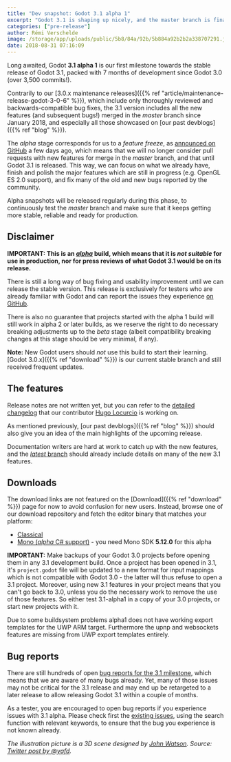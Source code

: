 ```yaml
---
title: "Dev snapshot: Godot 3.1 alpha 1"
excerpt: "Godot 3.1 is shaping up nicely, and the master branch is finally ready for wider testing from the community. With this snapshot, we're entering the alpha stage and focus will now be solely on bug fixing and stabilizing the development version, up until we release Godot 3.1-stable."
categories: ["pre-release"]
author: Rémi Verschelde
image: /storage/app/uploads/public/5b8/84a/92b/5b884a92b2b2a338707291.jpg
date: 2018-08-31 07:16:09
---
```


Long awaited, Godot **3.1 alpha 1** is our first milestone towards the stable release of Godot 3.1, packed with 7 months of development since Godot 3.0 (over 3,500 commits!).

Contrarily to our [3.0.x maintenance releases]({{% ref "article/maintenance-release-godot-3-0-6" %}}), which include only thoroughly reviewed and backwards-compatible bug fixes, the 3.1 version includes all the new features (and subsequent bugs!) merged in the *master* branch since January 2018, and especially all those showcased on [our past devblogs]({{% ref "blog" %}}).

The *alpha* stage corresponds for us to a *feature freeze*, as [announced on GitHub](https://github.com/godotengine/godot/issues/21490) a few days ago, which means that we will no longer consider pull requests with new features for merge in the *master* branch, and that until Godot 3.1 is released. This way, we can focus on what we already have, finish and polish the major features which are still in progress (e.g. OpenGL ES 2.0 support), and fix many of the old and new bugs reported by the community.

Alpha snapshots will be released regularly during this phase, to continuously test the *master* branch and make sure that it keeps getting more stable, reliable and ready for production.

## Disclaimer

**IMPORTANT: This is an [*alpha*](https://en.wikipedia.org/wiki/Software_release_life_cycle#Alpha) build, which means that it is *not suitable* for use in production, nor for press reviews of what Godot 3.1 would be on its release.**

There is still a long way of bug fixing and usability improvement until we can release the stable version. This release is exclusively for testers who are already familiar with Godot and can report the issues they experience [on GitHub](https://github.com/godotengine/godot/issues/).

There is also no guarantee that projects started with the alpha 1 build will still work in alpha 2 or later builds, as we reserve the right to do necessary breaking adjustments up to the *beta* stage (albeit compatibility breaking changes at this stage should be very minimal, if any).

**Note:** New Godot users should *not* use this build to start their learning. [Godot 3.0.x]({{% ref "download" %}}) is our current stable branch and still received frequent updates.

## The features

Release notes are not written yet, but you can refer to the [detailed changelog](https://gist.github.com/Calinou/49aefe52ce8f67ffa3f743932123d14f) that our contributor [Hugo Locurcio](https://github.com/Calinou) is working on.

As mentioned previously, [our past devblogs]({{% ref "blog" %}}) should also give you an idea of the main highlights of the upcoming release.

Documentation writers are hard at work to catch up with the new features, and the [*latest* branch](http://docs.godotengine.org/en/latest/) should already include details on many of the new 3.1 features.

## Downloads

The download links are not featured on the [Download]({{% ref "download" %}}) page for now to avoid confusion for new users. Instead, browse one of our download repository and fetch the editor binary that matches your platform:

- [Classical](https://downloads.tuxfamily.org/godotengine/3.1/alpha1)
- [Mono (*alpha* C# support)](https://downloads.tuxfamily.org/godotengine/3.1/alpha1/mono) - you need Mono SDK **5.12.0** for this alpha

**IMPORTANT:** Make backups of your Godot 3.0 projects before opening them in any 3.1 development build. Once a project has been opened in 3.1, it's `project.godot` file will be updated to a new format for input mappings which is not compatible with Godot 3.0 - the latter will thus refuse to open a 3.1 project. Moreover, using new 3.1 features in your project means that you can't go back to 3.0, unless you do the necessary work to remove the use of those features. So either test 3.1-alpha1 in a copy of your 3.0 projects, or start new projects with it.

Due to some buildsystem problems alpha1 does not have working export templates for the UWP ARM target. Furthermore the upnp and websockets features are missing from UWP export templates entirely.

## Bug reports

There are still hundreds of open [bug reports for the 3.1 milestone](https://github.com/godotengine/godot/issues?q=is%3Aopen+is%3Aissue+milestone%3A3.1+label%3Abug), which means that we are aware of many bugs already. Yet, many of those issues may not be critical for the 3.1 release and may end up be retargeted to a later release to allow releasing Godot 3.1 within a couple of months.

As a tester, you are encouraged to open bug reports if you experience issues with 3.1 alpha. Please check first the [existing issues](https://github.com/godotengine/godot/issues), using the search function with relevant keywords, to ensure that the bug you experience is not known already.

*The illustration picture is a 3D scene designed by [John Watson](https://twitter.com/yafd). Source: [Twitter post by @yafd](https://twitter.com/yafd/status/1031706288642641921).*
